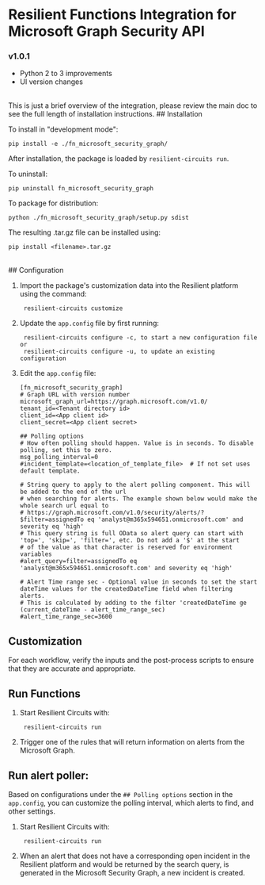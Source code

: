 # Resilient Functions Integration for Microsoft Graph Security API

### v1.0.1
* Python 2 to 3 improvements
* UI version changes

<br/>
This is just a brief overview of the integration, please review the main doc to see the full length of installation instructions.
## Installation

To install in "development mode":

    pip install -e ./fn_microsoft_security_graph/

After installation, the package is loaded by `resilient-circuits run`.


To uninstall:

    pip uninstall fn_microsoft_security_graph


To package for distribution:

    python ./fn_microsoft_security_graph/setup.py sdist

The resulting .tar.gz file can be installed using:

    pip install <filename>.tar.gz

<br/>
## Configuration

1. Import the package's customization data into the Resilient platform using the command:

		resilient-circuits customize

2. Update the `app.config` file by first running:

		resilient-circuits configure -c, to start a new configuration file or
		resilient-circuits configure -u, to update an existing configuration

3.	Edit the `app.config` file:

		[fn_microsoft_security_graph]
		# Graph URL with version number
		microsoft_graph_url=https://graph.microsoft.com/v1.0/
		tenant_id=<Tenant directory id>
		client_id=<App client id>
		client_secret=<App client secret>
		
		## Polling options
		# How often polling should happen. Value is in seconds. To disable polling, set this to zero.
		msg_polling_interval=0
		#incident_template=<location_of_template_file>  # If not set uses default template.
		
		# String query to apply to the alert polling component. This will be added to the end of the url
		# when searching for alerts. The example shown below would make the whole search url equal to
		# https://graph.microsoft.com/v1.0/security/alerts/?$filter=assignedTo eq 'analyst@m365x594651.onmicrosoft.com' and severity eq 'high'
		# This query string is full OData so alert query can start with 'top=', 'skip=', 'filter=', etc. Do not add a '$' at the start
        # of the value as that character is reserved for environment variables
		#alert_query=filter=assignedTo eq 'analyst@m365x594651.onmicrosoft.com' and severity eq 'high'
		
		# Alert Time range sec - Optional value in seconds to set the start dateTime values for the createdDateTime field when filtering alerts.
		# This is calculated by adding to the filter 'createdDateTime ge (current_dateTime - alert_time_range_sec)
		#alert_time_range_sec=3600

## Customization
For each workflow, verify the inputs and the post-process scripts to ensure that they are accurate and appropriate.

## Run Functions
1. Start Resilient Circuits with:

		resilient-circuits run

2. Trigger one of the rules that will return information on alerts from the Microsoft Graph.

## Run alert poller:
Based on configurations under the `## Polling options` section in the `app.config`, you can customize the polling interval, which alerts to find, and other settings.

1. Start Resilient Circuits with:

		resilient-circuits run

2. When an alert that does not have a corresponding open incident in the Resilient platform and would be returned by the search query, is generated in the Microsoft Security Graph, a new incident is created.
